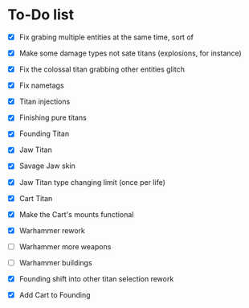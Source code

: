 # To-Do list

- [x] Fix grabing multiple entities at the same time, sort of

- [x] Make some damage types not sate titans (explosions, for instance)

- [x] Fix the colossal titan grabbing other entities glitch

- [x] Fix nametags

- [x] Titan injections

- [x] Finishing pure titans

- [x] Founding Titan

- [x] Jaw Titan

- [x] Savage Jaw skin

- [x] Jaw Titan type changing limit (once per life)

- [x] Cart Titan

- [x] Make the Cart's mounts functional

- [x] Warhammer rework

- [ ] Warhammer more weapons

- [ ] Warhammer buildings

- [x] Founding shift into other titan selection rework

- [x] Add Cart to Founding